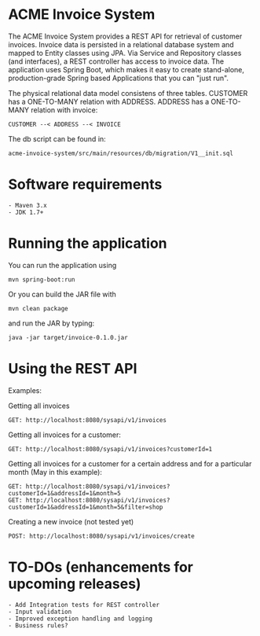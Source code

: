 ACME Invoice System
===================
The ACME Invoice System provides a REST API for retrieval of customer invoices.
Invoice data is persisted in a relational database system and mapped to Entity classes
using JPA. Via Service and Repository classes (and interfaces), a REST controller
has access to invoice data.
The application uses Spring Boot, which makes it easy to create stand-alone,
production-grade Spring based Applications that you can "just run".

The physical relational data model consistens of three tables. CUSTOMER has a ONE-TO-MANY
relation with ADDRESS. ADDRESS has a ONE-TO-MANY relation with invoice:

    CUSTOMER --< ADDRESS --< INVOICE

The db script can be found in:

    acme-invoice-system/src/main/resources/db/migration/V1__init.sql

Software requirements
=====================

    - Maven 3.x
    - JDK 1.7+

Running the application
=======================
You can run the application using

    mvn spring-boot:run

Or you can build the JAR file with

    mvn clean package

and run the JAR by typing:

    java -jar target/invoice-0.1.0.jar

Using the REST API
==================
Examples:

Getting all invoices

    GET: http://localhost:8080/sysapi/v1/invoices

Getting all invoices for a customer:

    GET: http://localhost:8080/sysapi/v1/invoices?customerId=1

Getting all invoices for a customer for a certain address and for a particular month
(May in this example):

    GET: http://localhost:8080/sysapi/v1/invoices?customerId=1&addressId=1&month=5
    GET: http://localhost:8080/sysapi/v1/invoices?customerId=1&addressId=1&month=5&filter=shop

Creating a new invoice (not tested yet)

    POST: http://localhost:8080/sysapi/v1/invoices/create


TO-DOs (enhancements for upcoming releases)
===========================================

    - Add Integration tests for REST controller
    - Input validation
    - Improved exception handling and logging
    - Business rules?

